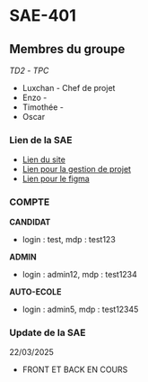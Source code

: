 # SAE-401

## Membres du groupe
_TD2_ - _TPC_

* Luxchan - Chef de projet
* Enzo - 
* Timothée - 
* Oscar 

### Lien de la SAE
* [Lien du site](https://anatanoooooooooo.github.io/SAE401T)
* [Lien pour la gestion de projet](https://docs.google.com/document/d/1yq73n3k2S7ZkVL3o0onS-7HZV3GBDi14siKk4bIMVpo/edit?usp=sharing)
* [Lien pour le figma](https://www.figma.com/design/l19bbzA2DafIB0htEvGu4w/Maquette-LOET-Auto-Ecole?node-id=0-1&t=9OHEUjKttR7XU7hg-1)

### COMPTE

__CANDIDAT__  
- login : test, mdp : test123

__ADMIN__  
- login : admin12, mdp : test1234

__AUTO-ECOLE__  
- login : admin5, mdp : test12345

### Update de la SAE
22/03/2025

* FRONT ET BACK EN COURS
